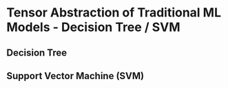 # Tensor Abstraction of Traditional ML Models - Decision Tree / SVM

## Decision Tree


## Support Vector Machine (SVM)
